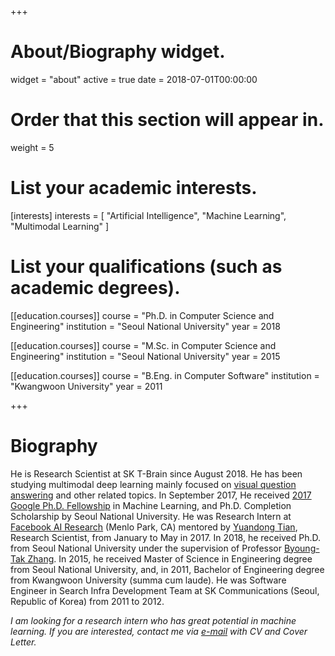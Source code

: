 +++
# About/Biography widget.
widget = "about"
active = true
date = 2018-07-01T00:00:00

# Order that this section will appear in.
weight = 5

# List your academic interests.
[interests]
  interests = [
    "Artificial Intelligence",
    "Machine Learning",
    "Multimodal Learning"
  ]

# List your qualifications (such as academic degrees).
[[education.courses]]
  course = "Ph.D. in Computer Science and Engineering"
  institution = "Seoul National University"
  year = 2018

[[education.courses]]
  course = "M.Sc. in Computer Science and Engineering"
  institution = "Seoul National University"
  year = 2015

[[education.courses]]
  course = "B.Eng. in Computer Software"
  institution = "Kwangwoon University"
  year = 2011
 
+++

# Biography

He is Research Scientist at SK T-Brain since August 2018. He has been studying multimodal deep learning mainly focused on [visual question answering](http://visualqa.org) and other related topics. In September 2017, He received [2017 Google Ph.D. Fellowship](https://ai.googleblog.com/2017/09/highlights-from-annual-google-phd.html) in Machine Learning, and Ph.D. Completion Scholarship by Seoul National University. He was Research Intern at [Facebook AI Research](https://research.fb.com/category/facebook-ai-research/) (Menlo Park, CA) mentored by [Yuandong Tian](http://yuandong-tian.com), Research Scientist, from January to May in 2017. In 2018, he received Ph.D. from Seoul National University under the supervision of Professor [Byoung-Tak Zhang](https://bi.snu.ac.kr/~btzhang/). In 2015, he received Master of Science in Engineering degree from Seoul National University, and, in 2011, Bachelor of Engineering degree from Kwangwoon University (summa cum laude). He was Software Engineer in Search Infra Development Team at SK Communications (Seoul, Republic of Korea) from 2011 to 2012. 

_I am looking for a research intern who has great potential in machine learning. If you are interested, contact me via [e-mail](mailto:jnhwkim@gmail.com) with CV and Cover Letter._
